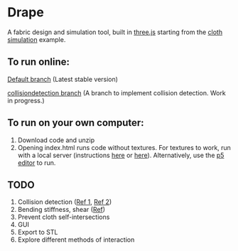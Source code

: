# Drape
A fabric design and simulation tool, built in [three.js](http://threejs.org/) starting from the [cloth simulation](http://threejs.org/examples/webgl_animation_cloth) example.

## To run online:

[Default branch](https://gitcdn.xyz/repo/aatishb/drape/master/index.html) (Latest stable version)

[collisiondetection branch](https://gitcdn.xyz/repo/aatishb/drape/collisiondetection/index.html) (A branch to implement collision detection. Work in progress.)

## To run on your own computer:

1. Download code and unzip
2. Opening index.html runs code without textures. For textures to work, run with a local server (instructions [here](https://github.com/mrdoob/three.js/wiki/How-to-run-things-locally) or [here](https://github.com/processing/p5.js/wiki/Local-server)). Alternatively, use the [p5 editor](http://p5js.org/download/) to run.

## TODO

1. Collision detection ([Ref 1](https://scholar.google.com/scholar?cites=1975214025279575923&as_sdt=5,31&sciodt=0,31&hl=en), [Ref 2](https://graphics.stanford.edu/~mdfisher/cloth.html))
2. Bending stiffness, shear ([Ref](http://www.uni-weimar.de/~caw/papers/p28-bridson.pdf))
3. Prevent cloth self-intersections
4. GUI
5. Export to STL
6. Explore different methods of interaction
